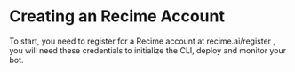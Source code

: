 # Creating an Recime Account

To start, you need to register for a Recime account at recime.ai/register , you will need these credentials to initialize the CLI, deploy and monitor your bot. 

